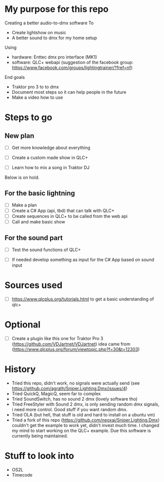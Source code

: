 # My purpose for this repo 
Creating a better audio-to-dmx software
To 
- Create lightshow on music
- A better sound to dmx for my home setup

Using
- hardware: Enttec dmx pro interface (MK1) 
- software: QLC+ webapi (suggestion of the facebook group: https://www.facebook.com/groups/lightingtrainer/?fref=nf)

End goals
- Traktor pro 3 to <my open custom software> to dmx 
- Document most steps so it can help people in the future
- Make a video how to use
  
# Steps to go

## New plan 
- [ ] Get more knowledge about everything
- [ ] Create a custom made show in QLC+
- [ ] Learn how to mix a song in Traktor DJ


Below is on hold.

## For the basic lightning
- [ ] Make a plan
- [ ] Create a C# App (api, tbd) that can talk with QLC+
- [ ] Create sequences in QLC+ to be called from the web api
- [ ] Call and make basic show 

## For the sound part
- [ ] Test the sound functions of QLC+
- [ ] If needed develop something as input for the C# App based on sound input 


# Sources used
- [ ] https://www.qlcplus.org/tutorials.html to get a basic understanding of qlc+ 

# Optional 
- [ ] Create a plugin like this one for Traktor Pro 3 (https://github.com/VDJartnet/VDJartnet) idea came from (https://www.qlcplus.org/forum/viewtopic.php?f=30&t=12303)

# History
- Tried this repo, didn't work, no signals were actually send (see https://github.com/agrath/Sniper.Lighting.Dmx/issues/4)
- Tried QuickQ, MagicQ, seem far to complex
- Tried SoundSwitch, has no sound 2 dmx (lovely software tho)
- Tried FreeStyler with Sound 2 dmx, is only sending random dmx signals, i need more control. Good stuff if you want random dmx.
- Tried OLA (but hell, that stuff is old and hard to install on a ubuntu vm)
- Tried a fork of this repo (https://github.com/neoxai/Sniper.Lighting.Dmx) couldn't get the example to work yet, didn't invest much time. I changed my mind to start working on the QLC+ example. Due this software is currently being maintained.

# Stuff to look into 
- OS2L 
- Timecode 
